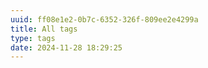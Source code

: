```yaml
---
uuid: ff08e1e2-0b7c-6352-326f-809ee2e4299a
title: All tags
type: tags
date: 2024-11-28 18:29:25
---
```

